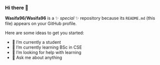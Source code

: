 ### Hi there 👋


**Wasifa96/Wasifa96** is a ✨ _special_ ✨ repository because its `README.md` (this file) appears on your GitHub profile.

Here are some ideas to get you started:

- 🔭 I’m currently a student
- 🌱 I’m currently learning BSc in CSE
- 🤔 I’m looking for help with learning
- 💬 Ask me about anything

<!--
- 👯 I’m looking to collaborate on ...

- 📫 How to reach me: ...
- 😄 Pronouns: ...
- ⚡ Fun fact: ...
-->
